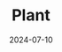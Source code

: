 ---
date: 2024-07-10
featured_image: p2.jpg
title: Plant
sort_by: Name
resources:
  - src: p1.jpg
    title: 風雨蘭
    params:
      description: 種了六顆，目前冒出了一顆。
  - src: p2.jpg
    title: 斑葉合果芋
---